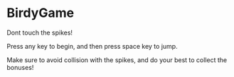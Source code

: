 # BirdyGame
Dont touch the spikes!


Press any key to begin, and then press space key to jump.

Make sure to avoid collision with the spikes, and do your best to collect the bonuses!
